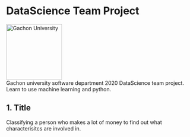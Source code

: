 # DataScience Team Project

<img src="https://www.gachon.ac.kr/images/introduce/emblem-blue.jpg" width="150px" height="150px" title="Gachon University"></img><br/>
Gachon university software department 2020 DataScience team project.   
Learn to use machine learning and python.

## 1. Title

Classifying a person who makes a lot of money to find out
what characterisitcs are involved in.




